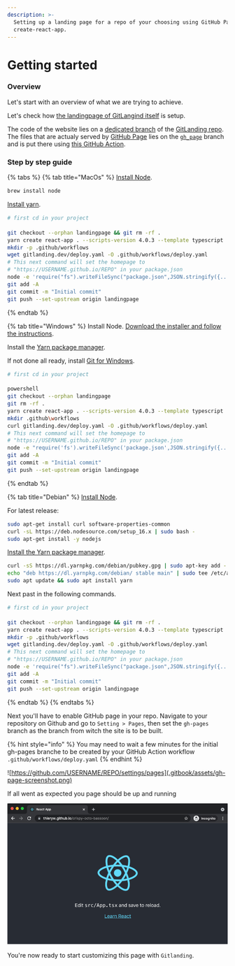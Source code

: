 ```yaml
---
description: >-
  Setting up a landing page for a repo of your choosing using GitHub Pages and
  create-react-app.
---
```


# Getting started

### Overview

Let's start with an overview of what we are trying to achieve.

Let's check how [the landingpage of GitLangind itself](https://www.gitlanding.dev) is setup.

The code of the website lies on a [dedicated branch](https://github.com/thieryw/gitlanding/tree/4e5a33ed312227efcf7d26332ea87c19331f1eed) of the [GitLanding repo](https://github.com/thieryw/gitlanding/tree/2105d99c84b76f6c6b0647484171c5e09a61dbf5). The files that are actualy served by [GitHub Page](https://pages.github.com) lies on the [`gh_page`](https://github.com/thieryw/gitlanding/tree/b11d5dab0df08a84b7acc72a25d0c3fa7c78cc6b) branch and is put there using [this GitHub Action](https://github.com/thieryw/gitlanding/blob/eb85ca1fea7ce0ce21837d1e0ba7a6bb1a784b19/.github/workflows/deploy.yml#L21).

### Step by step guide

{% tabs %}
{% tab title="MacOs" %}
[Install Node](https://nodejs.org/en/).

```bash
brew install node
```

[Install yarn](https://classic.yarnpkg.com/lang/en/docs/install/#mac-stable).

```bash
# first cd in your project

git checkout --orphan landingpage && git rm -rf .
yarn create react-app . --scripts-version 4.0.3 --template typescript
mkdir -p .github/workflows
wget gitlanding.dev/deploy.yaml -O .github/workflows/deploy.yaml
# This next command will set the homepage to 
# "https://USERNAME.github.io/REPO" in your package.json
node -e 'require("fs").writeFileSync("package.json",JSON.stringify({...require("./package.json"), "homepage": (()=>{ const [r, u]= `${require("child_process").execSync("git remote get-url origin")}`.replace(/\r?\n$/, "").split("/").reverse(); return `https://${u}.github.io/${r}`; })()},null,2))'
git add -A
git commit -m "Initial commit"
git push --set-upstream origin landingpage
```
{% endtab %}

{% tab title="Windows" %}
Install Node. [Download the installer and follow the instructions](https://nodejs.org/en/download/).

Install the [Yarn package manager](https://classic.yarnpkg.com/lang/en/docs/install/#windows-nightly).

If not done all ready, install [Git for Windows](https://git-scm.com/download/win).



```bash
# first cd in your project

powershell
git checkout --orphan landingpage
git rm -rf .
yarn create react-app . --scripts-version 4.0.3 --template typescript
mkdir .github\workflows
curl gitlanding.dev/deploy.yaml -O .github/workflows/deploy.yaml
# This next command will set the homepage to 
# "https://USERNAME.github.io/REPO" in your package.json
node -e "require('fs').writeFileSync('package.json',JSON.stringify({...require('./package.json'), 'homepage': (()=>{ const [r, u]= require('child_process').execSync('git remote get-url origin').toString().replace(/\r?\n$/, '').split('/').reverse(); return 'https://' + u + '.github.io/' + r; })()},null,2))"
git add -A
git commit -m "Initial commit"
git push --set-upstream origin landingpage
```
{% endtab %}

{% tab title="Debian" %}
[Install Node](https://nodejs.org/en/download/package-manager/).

For latest release:

```bash
sudo apt-get install curl software-properties-common 
curl -sL https://deb.nodesource.com/setup_16.x | sudo bash - 
sudo apt-get install -y nodejs
```

[Install the Yarn package manager](https://classic.yarnpkg.com/lang/en/docs/install/#debian-stable).

```bash
curl -sS https://dl.yarnpkg.com/debian/pubkey.gpg | sudo apt-key add -
echo "deb https://dl.yarnpkg.com/debian/ stable main" | sudo tee /etc/apt/sources.list.d/yarn.list
sudo apt update && sudo apt install yarn
```

Next past in the following commands.

```bash
# first cd in your project

git checkout --orphan landingpage && git rm -rf .
yarn create react-app . --scripts-version 4.0.3 --template typescript
mkdir -p .github/workflows
wget gitlanding.dev/deploy.yaml -O .github/workflows/deploy.yaml
# This next command will set the homepage to 
# "https://USERNAME.github.io/REPO" in your package.json
node -e 'require("fs").writeFileSync("package.json",JSON.stringify({...require("./package.json"), "homepage": (()=>{ const [r, u]= `${require("child_process").execSync("git remote get-url origin")}`.replace(/\r?\n$/, "").split("/").reverse(); return `https://${u}.github.io/${r}`; })()},null,2))'
git add -A
git commit -m "Initial commit"
git push --set-upstream origin landingpage
```
{% endtab %}
{% endtabs %}

Next you'll have to enable GitHub page in your repo. Navigate to your repository on Github and go to `Setting > Pages`, then set the `gh-pages` branch as the branch from witch the site is to be built.

{% hint style="info" %}
You may need to wait a few minutes for the initial gh-pages branche to be created by your GitHub Action workflow `.github/workflows/deploy.yaml`
{% endhint %}

![https://github.com/USERNAME/REPO/settings/pages](.gitbook/assets/gh-page-screenshot.png)

If all went as expected you page should be up and running

![](.gitbook/assets/react-app-screen-shot.png)

You're now ready to start customizing this page with `Gitlanding`.
